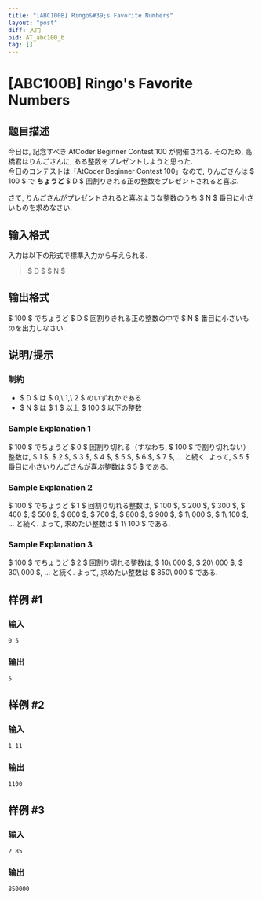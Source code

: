 ```yaml
---
title: "[ABC100B] Ringo&#39;s Favorite Numbers"
layout: "post"
diff: 入门
pid: AT_abc100_b
tag: []
---
```


# [ABC100B] Ringo&#39;s Favorite Numbers

## 题目描述

[problemUrl]: https://atcoder.jp/contests/abc100/tasks/abc100_b

今日は, 記念すべき AtCoder Beginner Contest 100 が開催される. そのため, 高橋君はりんごさんに, ある整数をプレゼントしようと思った.  
 今日のコンテストは「AtCoder Beginner Contest 100」なので, りんごさんは $ 100 $ で **ちょうど** $ D $ 回割りきれる正の整数をプレゼントされると喜ぶ.

さて, りんごさんがプレゼントされると喜ぶような整数のうち $ N $ 番目に小さいものを求めなさい.

## 输入格式

入力は以下の形式で標準入力から与えられる.

> $ D $ $ N $

## 输出格式

$ 100 $ でちょうど $ D $ 回割りきれる正の整数の中で $ N $ 番目に小さいものを出力しなさい.

## 说明/提示

### 制約

- $ D $ は $ 0,\ 1,\ 2 $ のいずれかである
- $ N $ は $ 1 $ 以上 $ 100 $ 以下の整数

### Sample Explanation 1

$ 100 $ でちょうど $ 0 $ 回割り切れる（すなわち, $ 100 $ で割り切れない）整数は, $ 1 $, $ 2 $, $ 3 $, $ 4 $, $ 5 $, $ 6 $, $ 7 $, ... と続く. よって, $ 5 $ 番目に小さいりんごさんが喜ぶ整数は $ 5 $ である.

### Sample Explanation 2

$ 100 $ でちょうど $ 1 $ 回割り切れる整数は, $ 100 $, $ 200 $, $ 300 $, $ 400 $, $ 500 $, $ 600 $, $ 700 $, $ 800 $, $ 900 $, $ 1\ 000 $, $ 1\ 100 $, ... と続く. よって, 求めたい整数は $ 1\ 100 $ である.

### Sample Explanation 3

$ 100 $ でちょうど $ 2 $ 回割り切れる整数は, $ 10\ 000 $, $ 20\ 000 $, $ 30\ 000 $, ... と続く. よって, 求めたい整数は $ 850\ 000 $ である.

## 样例 #1

### 输入

```
0 5
```

### 输出

```
5
```

## 样例 #2

### 输入

```
1 11
```

### 输出

```
1100
```

## 样例 #3

### 输入

```
2 85
```

### 输出

```
850000
```

